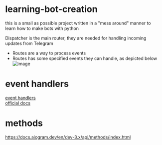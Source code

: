 # learning-bot-creation
this is a small as possible project written in a "mess around" manner to learn how to make bots with python

Dispatcher is the main router, they are needed for handling incoming updates from Telegram
- Routes are a way to process events
- Routes has some specified events they can handle, as depicted below  
![image](https://github.com/KidPudel/learning-bot-creation/assets/63263301/3abed1ae-a5f5-45eb-aded-ee43a4327d29)

# event handlers
[event handlers](https://docs.aiogram.dev/en/dev-3.x/dispatcher/router.html)  
[official docs](https://core.telegram.org/bots/api#august-18-2023)

# methods
https://docs.aiogram.dev/en/dev-3.x/api/methods/index.html
